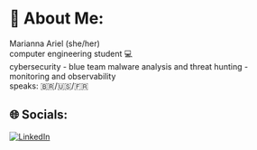 # 💫 About Me:
Marianna Ariel (she/her)<br>computer engineering student 💻<br> cybersecurity - blue team malware analysis and threat hunting -    
monitoring and observability <br>speaks: 🇧🇷/🇺🇸/🇫🇷


## 🌐 Socials:
[![LinkedIn](https://img.shields.io/badge/LinkedIn-%230077B5.svg?logo=linkedin&logoColor=white)](https://linkedin.com/in/mariannaariel) 



<!-- Proudly created with GPRM ( https://gprm.itsvg.in ) -->

